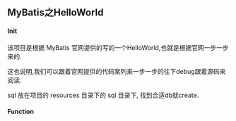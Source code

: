 ## 						MyBatis之HelloWorld



#### Init

  该项目是根据 MyBatis 官网提供的写的一个HelloWorld,也就是根据官网一步一步来的.

  这也说明,我们可以跟着官网提供的代码案列来一步一步的往下debug跟着源码来阅读.



   sql 放在项目的 resources 目录下的 sql 目录下, 找到合适db就create.



#### Function

